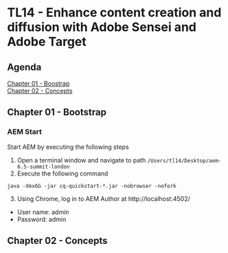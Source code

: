 # TL14 - Enhance content creation and diffusion with Adobe Sensei and Adobe Target

## Agenda
[Chapter 01 - Boostrap](#chapter-01---bootstrap)  
[Chapter 02 - Concepts](#chapter-02---concepts)  

## Chapter 01 - Bootstrap

### AEM Start
Start AEM by executing the following steps

1. Open a terminal window and navigate to path `/Users/tl14/Desktop/aem-6.5-summit-london`
2. Execute the following command

```java -Xmx6G -jar cq-quickstart-*.jar -nobrowser -nofork```

3. Using Chrome, log in to AEM Author at http://localhost:4502/
* User name: admin
* Password: admin

## Chapter 02 - Concepts



